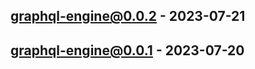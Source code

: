 
<a name="graphql-engine@0.0.2"></a>
## [graphql-engine@0.0.2] - 2023-07-21

<a name="graphql-engine@0.0.1"></a>
## graphql-engine@0.0.1 - 2023-07-20

[graphql-engine@0.0.2]: https://github.com/hasura/helm-charts/compare/graphql-engine@0.0.1...graphql-engine@0.0.2
